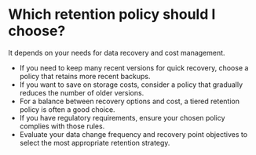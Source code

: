 # Which retention policy should I choose?

It depends on your needs for data recovery and cost management.

- If you need to keep many recent versions for quick recovery, choose a policy that retains more recent backups.
- If you want to save on storage costs, consider a policy that gradually reduces the number of older versions.
- For a balance between recovery options and cost, a tiered retention policy is often a good choice.
- If you have regulatory requirements, ensure your chosen policy complies with those rules.
- Evaluate your data change frequency and recovery point objectives to select the most appropriate retention strategy.